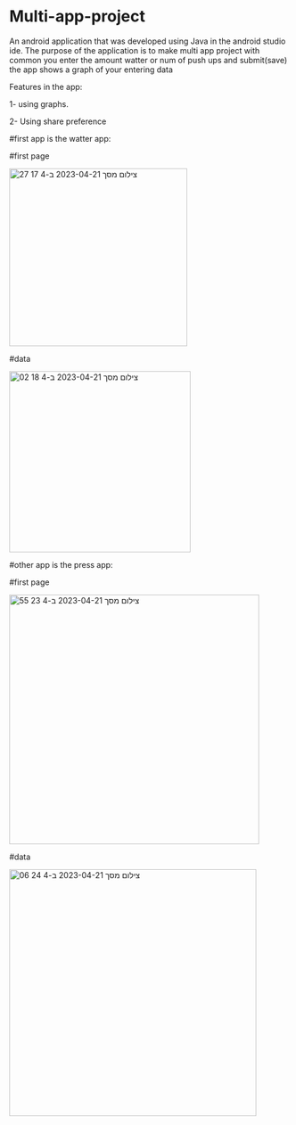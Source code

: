 # Multi-app-project

An android application that was developed using Java in the android studio ide. The purpose of the application is to make multi app project with common
you enter the amount watter or num of push ups and submit(save) the app shows a graph of your entering data 

Features in the app:

1- using graphs.

2- Using share preference


#first app is the watter app:

#first page 

<img width="319" alt="צילום מסך 2023-04-21 ב-4 17 27" src="https://user-images.githubusercontent.com/119360009/233518306-27085715-0f0e-475b-9268-2906058399b3.png">

#data

<img width="325" alt="צילום מסך 2023-04-21 ב-4 18 02" src="https://user-images.githubusercontent.com/119360009/233518332-38fe0ead-8414-4286-9bba-96b3f4f1a574.png">

#other app is the press app:

#first page 

<img width="448" alt="צילום מסך 2023-04-21 ב-4 23 55" src="https://user-images.githubusercontent.com/119360009/233518884-74432bf4-c0f8-4be5-8b18-d331700614b4.png">

#data

<img width="443" alt="צילום מסך 2023-04-21 ב-4 24 06" src="https://user-images.githubusercontent.com/119360009/233518904-7a4fa621-108d-4e1b-8d56-55ff44ecf5f9.png">
